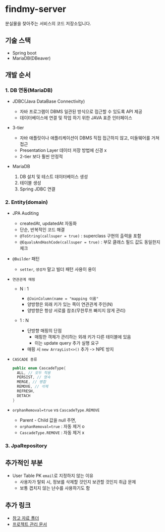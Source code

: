 # findmy-server
분실물을 찾아주는 서비스의 코드 저장소입니다.


## 기술 스택
* Spring boot
* MariaDB(DBeaver)

## 개발 순서
### 1. DB 연동(MariaDB)
* JDBC(Java DataBase Connectivity)
    * 자바 프로그램이 DBMS 일관된 방식으로 접근할 수 있도록 API 제공
    * 데이터베이스에 연결 및 작업 하기 위한 JAVA 표준 인터페이스

* 3-tier
    * 자바 애플릿이나 애플리케이션이 DBMS 직접 접근하지 않고, 미들웨어를 거쳐 접근
    * Presentation Layer 데이터 저장 방법에 신경 x
    * 2-tier 보다 훨씬 안정적


* MariaDB
    1. DB 설치 및 테스트 데이터베이스 생성
    2. 테이블 생성
    3. Spring JDBC 연결

### 2. Entity(domain)
* JPA Auditing
  * createdAt, updatedAt 자동화
  * 단순, 반복적인 코드 해결
  * `@ToString(callsuper = true)` : superclass 구현의 출력을 포함
  * `@EqualsAndHashCode(callsuper = true)` : 부모 클래스 필드 값도 동일한지 체크
  

* `@Builder` 패턴
  * `setter`, `생성자` 말고 빌더 패턴 사용이 용이


* `연관관계 매핑`
  * N : 1
    * `@JoinColumn(name = "mapping 이름"` 
    * 양방향은 외래 키가 있는 쪽이 연관관계 주인(N)
    * 양방향은 항상 서로를 참조(무한루프 빠지지 않게 관리)

  * 1 : N
    * 단방향 매핑의 단점
      * 매핑한 객체가 관리하는 외래 키가 다른 테이블에 있음
      * 이는 update query 추가 실행 요구
    * 매핑 시 `new ArrayList<>()` 추가 -> NPE 방지
  

* `CASCADE 종류`
  ```java
  public enum CascadeType{
    ALL, // 모두 적용
    PERSIST, // 영속
    MERGE, // 병합
    REMOVE, // 삭제
    REFRESH,
    DETACH
  }
  ```
  
* `orphanRemoval=true` vs `CascadeType.REMOVE`
  * Parent - Child 값을 null 주면,
  * `orphanRemoval=true` : 자동 제거 o
  * `CascadeType.REMOVE` : 자동 제거 x


### 3. JpaRepository


## 추가적인 부분
* User Table PK `email`로 지정하지 않는 이유
  * 사용자가 탈퇴 시, 정보를 삭제할 것인지 보관할 것인지 취급 문제
  * 보통 겹치지 않는 난수를 사용하기도 함
## 추가 링크
* [참고 자료 폴더](https://github.com/find-my/findmy-server/tree/main/artifacts/docs_supports)
* [프로젝트 관리 문서](https://github.com/find-my/findmy-server/tree/main/artifacts/docs_managements)
